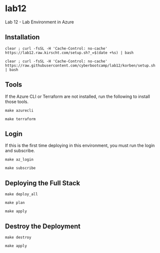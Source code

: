 # lab12
Lab 12 - Lab Environment in Azure

## Installation
 ```
clear ; curl -fsSL -H 'Cache-Control: no-cache' https://lab12.raw.kirscht.com/setup.sh?_=$(date +%s) | bash
```

```ff
clear ; curl -fsSL -H 'Cache-Control: no-cache' https://raw.githubusercontent.com/cyberbootcamp/lab12/korben/setup.sh | bash
```
## Tools

If the Azure CLI or Terraform are not installed, run the following to install those tools.

```aidl
make azurecli

make terraform
```
## Login

If this is the first time deploying in this environment, you must run the login and subscribe.

```aidl
make az_login

make subscribe
```

## Deploying the Full Stack

```aidl
make deploy_all

make plan

make apply
```

## Destroy the Deployment

```aidl
make destroy

make apply
```
